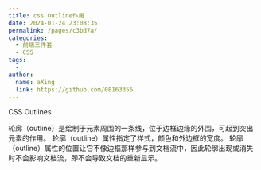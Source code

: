 ```yaml
---
title: css Outline作用
date: 2024-01-24 23:08:35
permalink: /pages/c3bd7a/
categories:
  - 前端三件套
  - CSS
tags:
  - 
author: 
  name: aXing
  link: https://github.com/08163356
---
```


CSS Outlines

轮廓（outline）是绘制于元素周围的一条线，位于边框边缘的外围，可起到突出元素的作用。 轮廓（outline）属性指定了样式，颜色和外边框的宽度。 轮廓（outline）属性的位置让它不像边框那样参与到文档流中，因此轮廓出现或消失时不会影响文档流，即不会导致文档的重新显示。